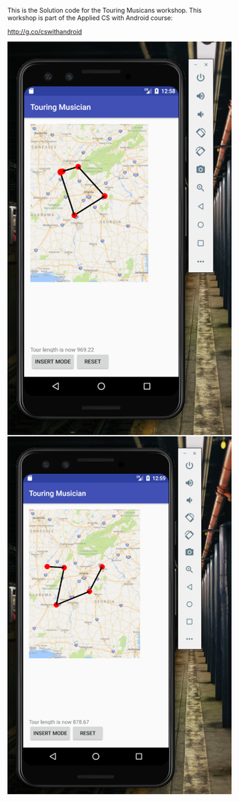 This is the Solution code for the Touring Musicans workshop. 
This workshop is part of the Applied CS with Android course:

http://g.co/cswithandroid

![](https://github.com/SakshiSaini17092/Android-Applications/blob/master/TouringMusicians/Screenshots/touring1.png)
![](https://github.com/SakshiSaini17092/Android-Applications/blob/master/TouringMusicians/Screenshots/touring2.png)
